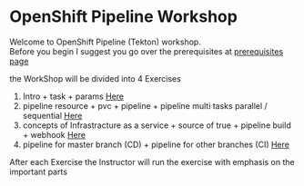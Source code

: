 # OpenShift Pipeline Workshop

Welcome to OpenShift Pipeline (Tekton) workshop.  
Before you begin I suggest you go over the prerequisites at [prerequisites page](prerequisites.md)

the WorkShop will be divided into 4 Exercises

1. Intro + task + params [Here](Exercise-1/README.md)
2. pipeline resource + pvc + pipeline  + pipeline multi tasks parallel / sequential [Here](Exercise-2/README.md)
3. concepts of Infrastracture as a service + source of true + pipeline build + webhook [Here](Exercise-3/README.md)
4. pipeline for master branch (CD) + pipeline for other branches (CI) [Here](Exercise-4/README.md)

After each Exercise the Instructor will run the exercise with emphasis on the important parts